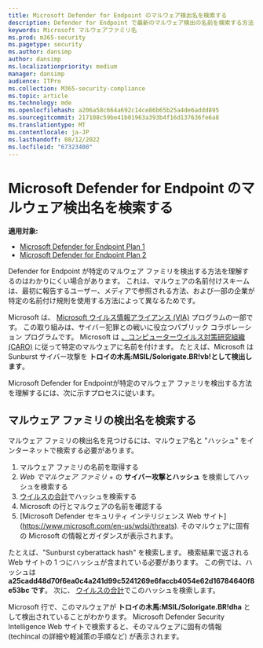 ```yaml
---
title: Microsoft Defender for Endpoint のマルウェア検出名を検索する
description: Defender for Endpoint で最新のマルウェア検出の名前を検索する方法
keywords: Microsoft マルウェアファミリ名
ms.prod: m365-security
ms.pagetype: security
ms.author: dansimp
author: dansimp
ms.localizationpriority: medium
manager: dansimp
audience: ITPro
ms.collection: M365-security-compliance
ms.topic: article
ms.technology: mde
ms.openlocfilehash: a206a58c664a692c14ce86b65b25a4de6addd895
ms.sourcegitcommit: 217108c59be41b01963a393b4f16d137636fe6a8
ms.translationtype: MT
ms.contentlocale: ja-JP
ms.lasthandoff: 08/12/2022
ms.locfileid: "67323400"
---
```

# <a name="find-malware-detection-names-for-microsoft-defender-for-endpoint"></a>Microsoft Defender for Endpoint のマルウェア検出名を検索する

**適用対象:**
- [Microsoft Defender for Endpoint Plan 1](https://go.microsoft.com/fwlink/?linkid=2154037)
- [Microsoft Defender for Endpoint Plan 2](https://go.microsoft.com/fwlink/?linkid=2154037)

Defender for Endpoint が特定のマルウェア ファミリを検出する方法を理解するのはわかりにくい場合があります。 これは、マルウェアの名前付けスキームは、最初に報告するユーザー、メディアで参照される方法、および一部の企業が特定の名前付け規則を使用する方法によって異なるためです。

Microsoft は、 [Microsoft ウイルス情報アライアンス (VIA)](/microsoft-365/security/intelligence/virus-information-alliance-criteria) プログラムの一部です。 この取り組みは、サイバー犯罪との戦いに役立つパブリック コラボレーション プログラムです。 Microsoft は [、コンピューターウイルス対策研究組織 (CARO)](/microsoft-365/security/intelligence/malware-naming) に従って特定のマルウェアに名前を付けます。 たとえば、Microsoft は Sunburst サイバー攻撃を **トロイの木馬:MSIL/Solorigate.BR!vb!として検出します**。

Microsoft Defender for Endpointが特定のマルウェア ファミリを検出する方法を理解するには、次に示すプロセスに従います。 

## <a name="find-the-detection-name-for-a-malware-family"></a>マルウェア ファミリの検出名を検索する
マルウェア ファミリの検出名を見つけるには、マルウェア名と "ハッシュ" をインターネットで検索する必要があります。

1. マルウェア ファミリの名前を取得する
2. *Web でマルウェア ファミリ* + の **サイバー攻撃とハッシュ** を検索してハッシュを検索する
3. [ウイルスの合計](https://www.virustotal.com/)でハッシュを検索する
4. Microsoft の行とマルウェアの名前を確認する
5. [Microsoft Defender セキュリティ インテリジェンス Web サイト] (https://www.microsoft.com/en-us/wdsi/threats). そのマルウェアに固有の Microsoft の情報とガイダンスが表示されます。

たとえば、"Sunburst cyberattack hash" を検索します。 検索結果で返される Web サイトの 1 つにハッシュが含まれている必要があります。 この例では、ハッシュは **a25cadd48d70f6ea0c4a241d99c5241269e6faccb4054e62d16784640f8e53bc です**。 次に、 [ウイルスの合計](https://www.virustotal.com/)でこのハッシュを検索します。

Microsoft 行で、このマルウェアが **トロイの木馬:MSIL/Solorigate.BR!dha** として検出されていることがわかります。 Microsoft Defender Security Intelligence Web サイトで検索すると、そのマルウェアに固有の情報 (techincal の詳細や軽減策の手順など) が表示されます。